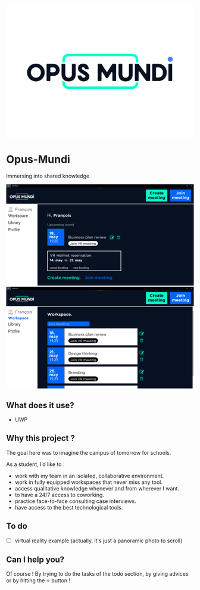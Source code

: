 ![logo](./OpusMundi/Assets/logo2.png)

# Opus-Mundi
Immersing into shared knowledge

![screenA](./OpusMundi/Assets/screen2.png)
![screenB](./OpusMundi/Assets/screen1.png)

## What does it use?
  - UWP

## Why this project ?
The goal here was to imagine the campus of tomorrow for schools.

As a student, I’d like to :
  - work with my team in an isolated, collaborative environment.
  - work in fully equipped workspaces that never miss any tool.
  - access qualitative knowledge whenever and from wherever I want.
  - to have a 24/7 access to coworking.
  - practice face-to-face consulting case interviews.
  - have access to the best technological tools.

## To do
- [ ] virtual reality example (actually, it's just a panoramic photo to scroll)

## Can I help you?
Of course ! By trying to do the tasks of the todo section, by giving advices or by hitting the :star: button !
